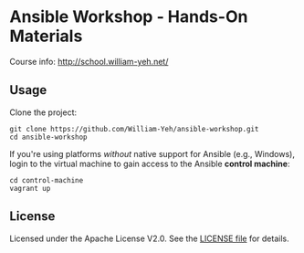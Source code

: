 Ansible Workshop - Hands-On Materials
===


Course info: http://school.william-yeh.net/


## Usage

Clone the project:

```
git clone https://github.com/William-Yeh/ansible-workshop.git
cd ansible-workshop
```

If you're using platforms *without* native support for Ansible (e.g., Windows), login to the virtual machine to gain access to the Ansible **control machine**:

```
cd control-machine
vagrant up
```


## License

Licensed under the Apache License V2.0. See the [LICENSE file](LICENSE) for details.

